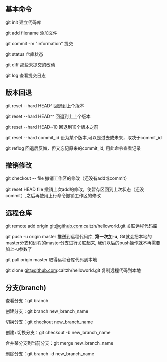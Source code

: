 ## 基本命令
git init  建立代码库

git add filename 添加文件

git commit -m "information" 提交

git status 仓库状态

git diff 那些未提交的改动

git log 查看提交日志

## 版本回退
git reset --hard HEAD^  回退到上个版本

git reset --hard HEAD^^  回退到上上个版本

git reset --hard HEAD~10  回退到10个版本之前

git reset --hard commit_id  设为某个版本,可以是过去或未来，取决于commit_id

git reflog 回退后反悔，但又忘记原来的commit_id, 用此命令查看记录

## 撤销修改
git checkout -- file 撤销工作区的修改（还没有add或commit）

git reset HEAD file 撤销上次add的修改，使暂存区回到上次状态（还没commit）,之后再使用上行命令撤销工作区的修改

## 远程仓库
git remote add origin git@github.com:caitzh/helloworld.git 关联远程代码库

git push -u origin master 推送到远程代码库, **第一次加-u**, Git就会把本地的master分支和远程的master分支进行关联起来, 我们以后的push操作就不再需要加上-u参数了

git pull origin master 取得远程仓库代码到本地

git clone git@github.com:caitzh/helloworld.git 复制远程代码到本地

## 分支(branch)
查看分支：git branch

创建分支：git branch new_branch_name

切换分支：git checkout new_branch_name

创建+切换分支：git checkout -b new_branch_name

合并某分支到当前分支：git merge new_branch_name

删除分支：git branch -d new_branch_name





